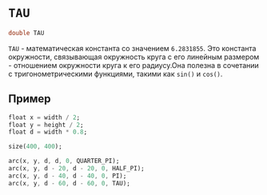 # `TAU`

```dart
double TAU
```

`TAU` - математическая константа со значением `6.2831855`.
Это константа окружности, связывающая окружность круга с его линейным размером - отношением окружности круга к его радиусу.Она полезна в сочетании с тригонометрическими функциями, такими как `sin()` и `cos()`.

## Пример

```dart
float x = width / 2;
float y = height / 2;
float d = width * 0.8;

size(400, 400);

arc(x, y, d, d, 0, QUARTER_PI);  
arc(x, y, d - 20, d - 20, 0, HALF_PI); 
arc(x, y, d - 40, d - 40, 0, PI); 
arc(x, y, d - 60, d - 60, 0, TAU); 
```
